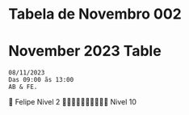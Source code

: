 # Tabela de Novembro 002
 
# November 2023 Table

```
08/11/2023
Das 09:00 ãs 13:00
AB & FE.
```
🕺 Felipe Nivel 2
🕺🕺🕺🕺🕺🕺🕺🕺🕺🕺 Nivel 10
